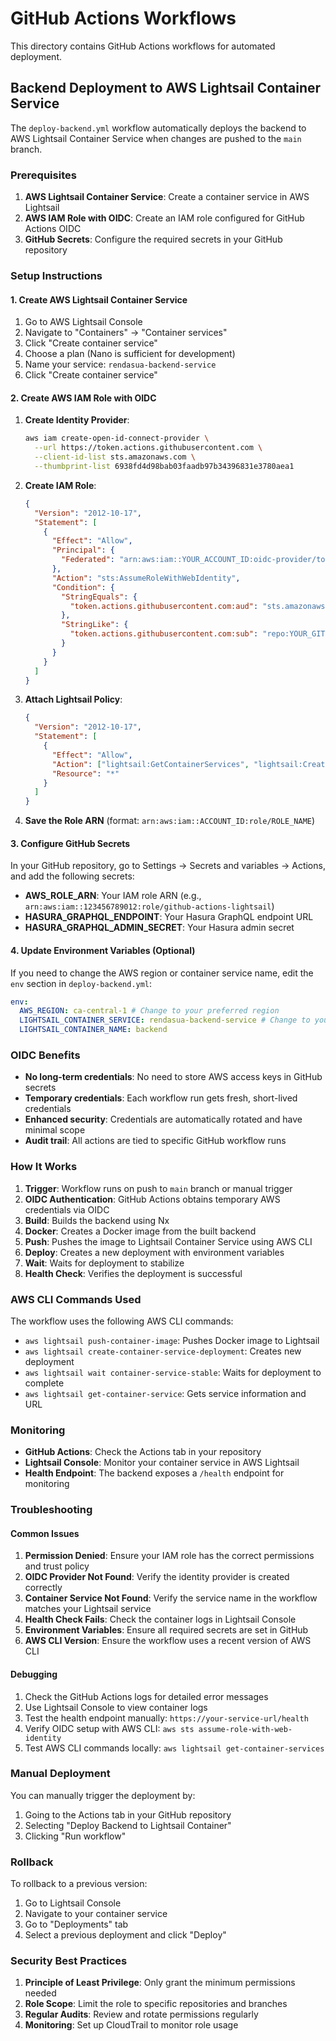 # GitHub Actions Workflows

This directory contains GitHub Actions workflows for automated deployment.

## Backend Deployment to AWS Lightsail Container Service

The `deploy-backend.yml` workflow automatically deploys the backend to AWS Lightsail Container Service when changes are pushed to the `main` branch.

### Prerequisites

1. **AWS Lightsail Container Service**: Create a container service in AWS Lightsail
2. **AWS IAM Role with OIDC**: Create an IAM role configured for GitHub Actions OIDC
3. **GitHub Secrets**: Configure the required secrets in your GitHub repository

### Setup Instructions

#### 1. Create AWS Lightsail Container Service

1. Go to AWS Lightsail Console
2. Navigate to "Containers" → "Container services"
3. Click "Create container service"
4. Choose a plan (Nano is sufficient for development)
5. Name your service: `rendasua-backend-service`
6. Click "Create container service"

#### 2. Create AWS IAM Role with OIDC

1. **Create Identity Provider**:

   ```bash
   aws iam create-open-id-connect-provider \
     --url https://token.actions.githubusercontent.com \
     --client-id-list sts.amazonaws.com \
     --thumbprint-list 6938fd4d98bab03faadb97b34396831e3780aea1
   ```

2. **Create IAM Role**:

   ```json
   {
     "Version": "2012-10-17",
     "Statement": [
       {
         "Effect": "Allow",
         "Principal": {
           "Federated": "arn:aws:iam::YOUR_ACCOUNT_ID:oidc-provider/token.actions.githubusercontent.com"
         },
         "Action": "sts:AssumeRoleWithWebIdentity",
         "Condition": {
           "StringEquals": {
             "token.actions.githubusercontent.com:aud": "sts.amazonaws.com"
           },
           "StringLike": {
             "token.actions.githubusercontent.com:sub": "repo:YOUR_GITHUB_USERNAME/YOUR_REPO_NAME:*"
           }
         }
       }
     ]
   }
   ```

3. **Attach Lightsail Policy**:

   ```json
   {
     "Version": "2012-10-17",
     "Statement": [
       {
         "Effect": "Allow",
         "Action": ["lightsail:GetContainerServices", "lightsail:CreateContainerService", "lightsail:UpdateContainerService", "lightsail:DeleteContainerService", "lightsail:GetContainerImages", "lightsail:RegisterContainerImage", "lightsail:PushContainerImage", "lightsail:GetContainerLogs", "lightsail:GetContainerServiceDeployments", "lightsail:CreateContainerServiceDeployment", "lightsail:WaitContainerServiceStable"],
         "Resource": "*"
       }
     ]
   }
   ```

4. **Save the Role ARN** (format: `arn:aws:iam::ACCOUNT_ID:role/ROLE_NAME`)

#### 3. Configure GitHub Secrets

In your GitHub repository, go to Settings → Secrets and variables → Actions, and add the following secrets:

- **AWS_ROLE_ARN**: Your IAM role ARN (e.g., `arn:aws:iam::123456789012:role/github-actions-lightsail`)
- **HASURA_GRAPHQL_ENDPOINT**: Your Hasura GraphQL endpoint URL
- **HASURA_GRAPHQL_ADMIN_SECRET**: Your Hasura admin secret

#### 4. Update Environment Variables (Optional)

If you need to change the AWS region or container service name, edit the `env` section in `deploy-backend.yml`:

```yaml
env:
  AWS_REGION: ca-central-1 # Change to your preferred region
  LIGHTSAIL_CONTAINER_SERVICE: rendasua-backend-service # Change to your service name
  LIGHTSAIL_CONTAINER_NAME: backend
```

### OIDC Benefits

- **No long-term credentials**: No need to store AWS access keys in GitHub secrets
- **Temporary credentials**: Each workflow run gets fresh, short-lived credentials
- **Enhanced security**: Credentials are automatically rotated and have minimal scope
- **Audit trail**: All actions are tied to specific GitHub workflow runs

### How It Works

1. **Trigger**: Workflow runs on push to `main` branch or manual trigger
2. **OIDC Authentication**: GitHub Actions obtains temporary AWS credentials via OIDC
3. **Build**: Builds the backend using Nx
4. **Docker**: Creates a Docker image from the built backend
5. **Push**: Pushes the image to Lightsail Container Service using AWS CLI
6. **Deploy**: Creates a new deployment with environment variables
7. **Wait**: Waits for deployment to stabilize
8. **Health Check**: Verifies the deployment is successful

### AWS CLI Commands Used

The workflow uses the following AWS CLI commands:

- `aws lightsail push-container-image`: Pushes Docker image to Lightsail
- `aws lightsail create-container-service-deployment`: Creates new deployment
- `aws lightsail wait container-service-stable`: Waits for deployment to complete
- `aws lightsail get-container-service`: Gets service information and URL

### Monitoring

- **GitHub Actions**: Check the Actions tab in your repository
- **Lightsail Console**: Monitor your container service in AWS Lightsail
- **Health Endpoint**: The backend exposes a `/health` endpoint for monitoring

### Troubleshooting

#### Common Issues

1. **Permission Denied**: Ensure your IAM role has the correct permissions and trust policy
2. **OIDC Provider Not Found**: Verify the identity provider is created correctly
3. **Container Service Not Found**: Verify the service name in the workflow matches your Lightsail service
4. **Health Check Fails**: Check the container logs in Lightsail Console
5. **Environment Variables**: Ensure all required secrets are set in GitHub
6. **AWS CLI Version**: Ensure the workflow uses a recent version of AWS CLI

#### Debugging

1. Check the GitHub Actions logs for detailed error messages
2. Use Lightsail Console to view container logs
3. Test the health endpoint manually: `https://your-service-url/health`
4. Verify OIDC setup with AWS CLI: `aws sts assume-role-with-web-identity`
5. Test AWS CLI commands locally: `aws lightsail get-container-services`

### Manual Deployment

You can manually trigger the deployment by:

1. Going to the Actions tab in your GitHub repository
2. Selecting "Deploy Backend to Lightsail Container"
3. Clicking "Run workflow"

### Rollback

To rollback to a previous version:

1. Go to Lightsail Console
2. Navigate to your container service
3. Go to "Deployments" tab
4. Select a previous deployment and click "Deploy"

### Security Best Practices

1. **Principle of Least Privilege**: Only grant the minimum permissions needed
2. **Role Scope**: Limit the role to specific repositories and branches
3. **Regular Audits**: Review and rotate permissions regularly
4. **Monitoring**: Set up CloudTrail to monitor role usage
